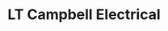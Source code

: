 ---
title: "LT Campbell Electrical"
url: /te-aro-wellington/lt-campbell-electrical/
shop: electrical
---